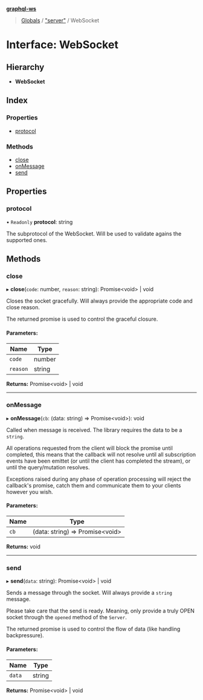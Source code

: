 **[graphql-ws](../README.md)**

> [Globals](../README.md) / ["server"](../modules/_server_.md) / WebSocket

# Interface: WebSocket

## Hierarchy

* **WebSocket**

## Index

### Properties

* [protocol](_server_.websocket.md#protocol)

### Methods

* [close](_server_.websocket.md#close)
* [onMessage](_server_.websocket.md#onmessage)
* [send](_server_.websocket.md#send)

## Properties

### protocol

• `Readonly` **protocol**: string

The subprotocol of the WebSocket. Will be used
to validate agains the supported ones.

## Methods

### close

▸ **close**(`code`: number, `reason`: string): Promise<void\> \| void

Closes the socket gracefully. Will always provide
the appropriate code and close reason.

The returned promise is used to control the graceful
closure.

#### Parameters:

Name | Type |
------ | ------ |
`code` | number |
`reason` | string |

**Returns:** Promise<void\> \| void

___

### onMessage

▸ **onMessage**(`cb`: (data: string) => Promise<void\>): void

Called when message is received. The library requires the data
to be a `string`.

All operations requested from the client will block the promise until
completed, this means that the callback will not resolve until all
subscription events have been emittet (or until the client has completed
the stream), or until the query/mutation resolves.

Exceptions raised during any phase of operation processing will
reject the callback's promise, catch them and communicate them
to your clients however you wish.

#### Parameters:

Name | Type |
------ | ------ |
`cb` | (data: string) => Promise<void\> |

**Returns:** void

___

### send

▸ **send**(`data`: string): Promise<void\> \| void

Sends a message through the socket. Will always
provide a `string` message.

Please take care that the send is ready. Meaning,
only provide a truly OPEN socket through the `opened`
method of the `Server`.

The returned promise is used to control the flow of data
(like handling backpressure).

#### Parameters:

Name | Type |
------ | ------ |
`data` | string |

**Returns:** Promise<void\> \| void
